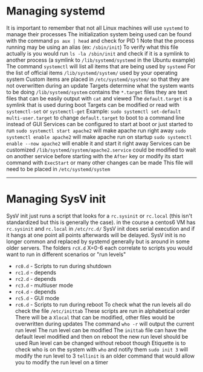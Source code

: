 # Managing systemd
It is important to remember that not all Linux machines will use `systemd` to manage their processes
The initialization system being used can be found with the command `ps aux | head` and check for PID 1
    Note that the process running may be using an alias (ex: `/sbin/init`)
    To verify what this file actually is you would run `ls -la /sbin/init` and check if it is a symlink to another process (a symlink to `/lib/systemd/systemd` in the Ubuntu example)
The command `systemctl` will list all items that are being used by `systemd`
For the list of official items `/lib/systemd/system/` used by your operating system
Custom items are placed in `/etc/systemd/system/` so that they are not overwritten during an update
Targets determine what the system wants to be doing
    `/lib/systemd/system` contains the `*.target` files
    they are text files that can be easily output with `cat` and viewed
    The `default.target` is a symlink that is used during boot
    Targets can be modified or read with `systemctl-set` or `systemctl-get`
        Example: `sudo systemctl set-default multi-user.target` to change `default.target` to boot to a command line instead of GUI
Services can be configured to start at boot or just started to run
    `sudo systemctl start apache2` will make apache run right away
    `sudo systemctl enable apache2` will make apache run on startup
    `sudo systemctl enable --now apache2` will enable it and start it right away
Services can be customized
    `/lib/systemd/system/apache2.service` could be modified to wait on another service before starting with the `After` key or modify its start command with `ExecStart` or many other changes can be made
    This file will need to be placed in `/etc/systemd/system`

---
# Managing SysV init
SysV init just runs a script that looks for a `rc.sysinit` or `rc.local` (this isn't standardized but this 
is generally the case).
    in the course a centos6 VM has `rc.sysinit` and `rc.local` in `/etc/rc.d/`
SysV init does serial execution and if it hangs at one point all points afterwards will be delayed.
SysV init is no longer common and replaced by systemd generally but is around in some older servers.
The folders `rcX.d` X=0-6 each correlate to scripts you would want to run in different scenarios or "run levels"
- `rc0.d` - Scripts to run during shutdown
- `rc1.d` - depends 
- `rc2.d` - depends 
- `rc3.d` -  multiuser mode
- `rc4.d` - depends 
- `rc5.d` -  GUI mode
- `rc6.d` - Scripts to run during reboot
To check what the run levels all do check the file `/etc/inittab`
These scripts are run in alphabetical order
    There will be a `Xlocal` that can be modified, other files would be overwritten during updates
The command `who -r` will output the current run level
The run level can be modified
    The `inittab` file can have the default level modified and then on reboot the new run level should be used
    Run level can be changed without reboot though
        Etiquette is to check who is on the system with `who` and notify them
        `sudo init 3` will modify the run level to 3
        `tellinit` is an older command that would allow you to modify the run level on a timer